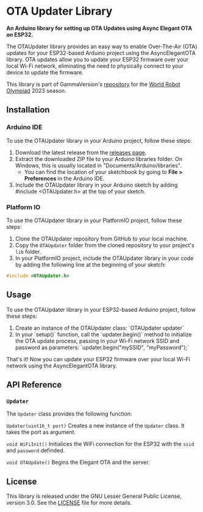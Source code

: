 # OTA Updater Library

**An Arduino library for setting up OTA Updates using Async Elegant OTA on ESP32.**

The OTAUpdater library provides an easy way to enable Over-The-Air (OTA) updates for your ESP32-based Arduino project using the AsyncElegantOTA library. OTA updates allow you to update your ESP32 firmware over your local Wi-Fi network, eliminating the need to physically connect to your device to update the firmware.

This library is part of GammaVersion's [repository](https://github.com/qu4Vix/WRO-GammaVersion-2023) for the [World Robot Olympiad](https://wro-association.org) 2023 season.

## Installation

### Arduino IDE

To use the OTAUpdater library in your Arduino project, follow these steps:

1. Download the latest release from the [releases page](https://github.com/qu4Vix/WRO-GammaVersion-2023/releases).
2. Extract the downloaded ZIP file to your Arduino libraries folder. On Windows, this is usually located in "Documents/Arduino/libraries". 
   - You can find the location of your sketchbook by going to **File > Preferences** in the Arduino IDE.
3. Include the OTAUpdater library in your Arduino sketch by adding #include \<OTAUpdater.h\> at the top of your sketch.
   
### Platform IO

To use the OTAUpdater library in your PlatformIO project, follow these steps:

1. Clone the OTAUpdater repository from GitHub to your local machine.
2. Copy the `OTAUpdater` folder from the cloned repository to your project's `lib` folder.
3. In your PlatformIO project, include the OTAUpdater library in your code by adding the following line at the beginning of your sketch:
```cpp
#include <OTAUpdater.h>
```
## Usage

To use the OTAUpdater library in your ESP32-based Arduino project, follow these steps:

1. Create an instance of the OTAUpdater class: ´OTAUpdater updater´
2. In your ´setup()´ function, call the ´updater.begin()´ method to initialize the OTA update process, passing in your Wi-Fi network SSID and password as parameters: ´updater.begin("mySSID", "myPassword");´

That's it! Now you can update your ESP32 firmware over your local Wi-Fi network using the AsyncElegantOTA library.

## API Reference

### `Updater`

The `Updater` class provides the following function:

`Updater(uint16_t port)`
Creates a new instance of the `Updater` class. It takes the port as argument.

`void WiFiInit()`
Initialices the WiFi connection for the ESP32 with the `ssid` and `password` definded.

`void OTAUpdate()`
Begins the Elegant OTA and the server.

## License

This library is released under the GNU Lesser General Public License, version 3.0. See the [LICENSE](LICENSE) file for more details.
